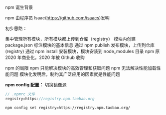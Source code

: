 npm 诞生背景

npm 由程序员 lsaac(https://github.com/isaacs)发明

初步思路：

集中管理所有模块，所有模块都上传到仓库（registry）
模块内创建 package.json 标注模块的基本信息
通过 npm publish 发布模块，上传到仓库(registry)
通过 npm install 安装模块，模块安装到 node_modules 目录
npm 原 2020 年商业化，2020 年被 Github 收购

npm 的局限
npm 只能解决模块的高效管理和获取问题
npm 无法解决性能加载性能问题
模块化发明后，制约其广泛应用的因素就是性能问题

**npm config 配置：**
切换镜像源

```javascript
// .npmrc 文件
registry=https://registry.npm.taobao.org
```

`npm config set registry=https://registry.npm.taobao.org/`
